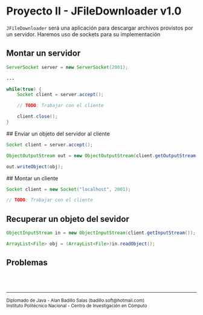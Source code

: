 # Proyecto II - JFileDownloader v1.0

`JFileDownloader` será una aplicación para descargar archivos provistos por un servidor. Haremos uso de sockets para su implementación

## Montar un servidor

~~~java
ServerSocket server = new ServerSocket(2001);

...

while(true) {
    Socket client = server.accept();

    // TODO: Trabajar con el cliente

    client.close();
}
~~~

## Enviar un objeto del servidor al cliente

~~~java
Socket client = server.accept();

ObjectOutputStream out = new ObjectOutputStream(client.getOutputStream());

out.writeObject(obj);
~~~

## Montar un cliente

~~~java
Socket client = new Socket("localhost", 2001);

// TODO: Trabajar con el cliente
~~~

## Recuperar un objeto del sevidor

~~~java
ObjectInputStream in = new ObjectInputStream(client.getInputStream());

ArrayList<File> obj = (ArrayList<File>)in.readObject();
~~~

## Problemas

<br><br>
<hr>
<small>
Diplomado de Java - Alan Badillo Salas (badillo.soft@hotmail.com)<br>
Instituto Politécnico Nacional - Centro de Investigación en Cómputo
</small>